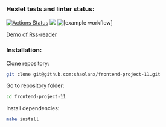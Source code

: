 ### Hexlet tests and linter status:
[![Actions Status](https://github.com/shaolanx/frontend-project-11/workflows/hexlet-check/badge.svg)](https://github.com/shaolanx/frontend-project-11/actions)
<a href="https://codeclimate.com/github/shaolanx/frontend-project-11/maintainability"><img src="https://api.codeclimate.com/v1/badges/4b826b093400a71635fd/maintainability" /></a>
![[example workflow]](https://github.com/shaolanx/frontend-project-11/actions/workflows/node-cl.yml/badge.svg)



[Demo of Rss-reader](https://frontend-project-11-theta.vercel.app/)
### Installation:

Clone repository:

```sh
git clone git@github.com:shaolanx/frontend-project-11.git
```

Go to repository folder:

```sh
cd frontend-project-11
```

Install dependencies:


```sh
make install
```